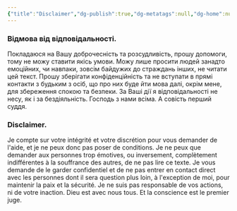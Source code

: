 ```yaml
---
{"title":"Disclaimer","dg-publish":true,"dg-metatags":null,"dg-home":null,"permalink":"/disclaimer/","dgPassFrontmatter":true,"noteIcon":""}
---
```




### Відмова від відповідальності.

Покладаюся на Вашу доброчесність та розсудливість, прошу допомоги, тому не можу ставити якісь умови. Можу лише просити людей занадто емоційних, чи навпаки, зовсім байдужих до страждань інших, не читати цей текст. Прошу зберігати конфіденційність та не вступати в прямі контакти з будьким з осіб, що про них  буде йти мова далі, окрім мене, для збереження спокою та безпеки. За Ваші дії я відповідальності не несу, як і за бездіяльність. Господь з нами всіма. А совість перший суддя.

### Disclaimer.

Je compte sur votre intégrité et votre discrétion pour vous demander de l'aide, et je ne peux donc pas poser de conditions. Je ne peux que demander aux personnes trop émotives, ou inversement, complètement indifférentes à la souffrance des autres, de ne pas lire ce texte. Je vous demande de le garder confidentiel et de ne pas entrer en contact direct avec les personnes dont il sera question plus loin, à l'exception de moi, pour maintenir la paix et la sécurité. Je ne suis pas responsable de vos actions, ni de votre inaction. Dieu est avec nous tous. Et la conscience est le premier juge.